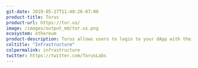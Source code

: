 ```yaml
---
git-date: 2019-05-27T11:40:26-07:00
product-title: Torus
product-url: https://tor.us/
image: /images/output_md/tor.us.png
ecosystem: ethereum
product-description: Torus allows users to login to your dApp with their OAuth accounts, Google and Facebook, to derive their private keys in a trustless manner.
coltitle: "Infrastructure"
colpermalink: infrastructure
twitter: https://twitter.com/TorusLabs
---
```

